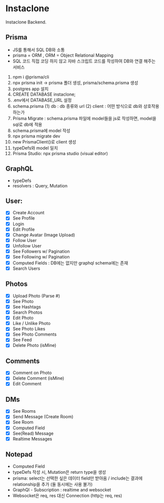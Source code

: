 # Instaclone

Instaclone Backend.

## Prisma

- JS를 통해서 SQL DB와 소통
- prisma = ORM , ORM = Object Relational Mapping
- SQL 코드 직접 코딩 하지 않고 자바 스크립트 코드를 작성하여 DB와 연결 해주는 서비스

1. npm i @prisma/cli
2. npx prisma init -> prisma 폴더 생성, prisma/schema.prisma 생성
3. postgres app 설치
4. CREATE DATABASE instaclone;
5. .env에서 DATABASE_URL 설정
6. schema.prisma
   (1) db : db 종류와 url
   (2) client : 어떤 방식으로 db와 상호작용하는가
7. Prisma Migrate : schema.prisma 파일에 model들을 js로 작성하면, model을 sql로 db에 적용
8. schema.prisma에 model 작성
9. npx prisma migrate dev
10. new PrismaClient()로 client 생성
11. typeDefs와 model 일치
12. Prisma Studio: npx prisma studio (visual editor)

## GraphQL

- typeDefs
- resolvers : Query, Mutation

## User:

- [x] Create Account
- [x] See Profile
- [x] Login
- [x] Edit Profile
- [x] Change Avatar (Image Upload)
- [x] Follow User
- [x] Unfollow User
- [x] See Followers w/ Pagination
- [x] See Following w/ Pagination
- [x] Computed Fields : DB에는 없지만 graphql schema에는 존재
- [x] Search Users

## Photos

- [x] Upload Photo (Parse #)
- [x] See Photo
- [x] See Hashtags
- [x] Search Photos
- [x] Edit Photo
- [x] Like / Unlike Photo
- [x] See Photo Likes
- [x] See Photo Comments
- [x] See Feed
- [x] Delete Photo (isMine)

## Comments

- [x] Comment on Photo
- [x] Delete Comment (isMine)
- [x] Edit Comment

## DMs

- [x] See Rooms
- [x] Send Message (Create Room)
- [x] See Room
- [x] Computed Field
- [x] See(Read) Message
- [x] Realtime Messages

## Notepad

- Computed Field
- typeDefs 작성 시, Mutation은 return type을 생성
- prisma: select는 선택한 싶은 데이터 field만 받아옴 / include는 결과에 relationship을 추가 (둘 동시에는 사용 불가)
- GraphQl - Subscription : realtime and websocket
- Websocket은 req, res 대신 Connection (http는 req, res)

